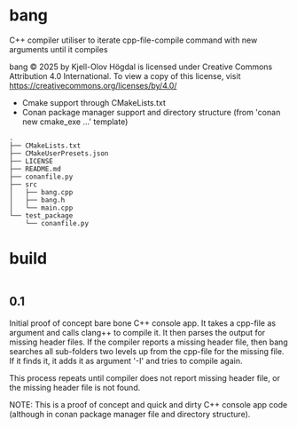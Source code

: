 # bang
C++ compiler utiliser to iterate cpp-file-compile command with new arguments until it compiles

bang © 2025 by Kjell-Olov Högdal is licensed under Creative Commons Attribution 4.0 International. To view a copy of this license, visit https://creativecommons.org/licenses/by/4.0/

* Cmake support through CMakeLists.txt
* Conan package manager support and directory structure (from 'conan new cmake_exe ...' template)

```
.
├── CMakeLists.txt
├── CMakeUserPresets.json
├── LICENSE
├── README.md
├── conanfile.py
├── src
│   ├── bang.cpp
│   ├── bang.h
│   └── main.cpp
└── test_package
    └── conanfile.py
```

# build

```

```

## 0.1

Initial proof of concept bare bone C++ console app. It takes a cpp-file as argument and calls clang++ to compile it. It then parses the output for missing header files. If the compiler reports a missing header file, then bang searches all sub-folders two levels up from the cpp-file for the missing file. If it finds it, it adds it as argument '-I<file>' and tries to compile again.

This process repeats until compiler does not report missing header file, or the missing header file is not found.

NOTE: This is a proof of concept and quick and dirty C++ console app code (although in conan package manager file and directory structure).

